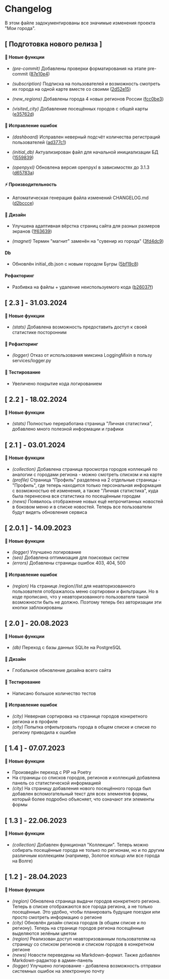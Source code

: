# Changelog

В этом файле задокументированы все значимые изменения проекта "Мои города".

## [ Подготовка нового релиза ]

#### 🚀 Новые функции

- *(pre-commit)* Добавлены проверки форматирования на этапе pre-commit ([87e10e4](https://github.com/Shecspi/MoiGoroda/commit/87e10e452b30f6f40ad7a61f3b2dfe767a99ed81))

- *(subscription)* Подписка на пользователей и возможность смотреть их города на одной карте вместе со своими ([2d52e15](https://github.com/Shecspi/MoiGoroda/commit/2d52e15e56f22aa846555b40773a5b361825a930))

- *(new_regions)* Добавлены города 4 новых регионов России ([fcc0be3](https://github.com/Shecspi/MoiGoroda/commit/fcc0be38f7b73d4561c6289ffa4b4c298abd276c))

- *(visited_city)* Добавление посещённых городов с общей карты ([e35762d](https://github.com/Shecspi/MoiGoroda/commit/e35762d26fb07d1067dd7aec88408d2341d6fb98))


#### 🐛 Исправление ошибок

- *(dashboard)* Исправлен неверный подсчёт количества регистраций пользователей ([ad377c1](https://github.com/Shecspi/MoiGoroda/commit/ad377c1275405a68548e99cd6dd53f5710647946))

- *(initial_db)* Актуализирован файл для начальной инициализации БД ([1559839](https://github.com/Shecspi/MoiGoroda/commit/15598393a6f9ce8ea9151229eaed650dce637fa0))

- *(openpyxl)* Обновлена версия openpyxl в зависимостях до 3.1.3 ([d65783a](https://github.com/Shecspi/MoiGoroda/commit/d65783ac8e28457ef27132a6667365580b5947f0))


#### ⚡ Производительность

- Автоматическая генерация файла изменений CHANGELOG.md ([d2bccce](https://github.com/Shecspi/MoiGoroda/commit/d2bccce2b79803e858cbb3add62e5cfeae92f296))


#### 🎨 Дизайн

- Улучшена адаптивная вёрстка страниц сайта для разных размеров экранов ([1f63639](https://github.com/Shecspi/MoiGoroda/commit/1f636395458ca806821eb5abde59433d3ec52f74))

- *(magnet)* Термин "магнит" заменён на "сувенир из города" ([3fd4dc9](https://github.com/Shecspi/MoiGoroda/commit/3fd4dc916bfe15e018240e45fe2170c0d7915915))


#### Db

- Обновлён initial_db.json с новым городом Бугры ([5bf19c8](https://github.com/Shecspi/MoiGoroda/commit/5bf19c8058818f07d779be65c743531491dc5df5))


#### Рефакторинг

- Разбивка на файлы + удаление неиспользуемого кода ([b26037f](https://github.com/Shecspi/MoiGoroda/commit/b26037ff6f406130bc3025408b8e82569a607c59))


## [ 2.3 ] - 31.03.2024

#### 🚀 Новые функции
- *(stats)* Добавлена возможность предоставить доступ к своей статистике посторонним
#### 🚜 Рефакторинг
- *(logger)* Отказ от использования миксина LoggingMixin в пользу services/logger.py
#### 🧪 Тестирование
- Увеличено покрытие кода логированием

## [ 2.2 ] - 18.02.2024

#### 🚀 Новые функции
- *(stats)* Полностью переработана страница "Личная статистика", добавлено много полезной информации и графики

## [ 2.1 ] - 03.01.2024

#### 🚀 Новые функции
- *(collection)* Добавлена страница просмотра городов коллекций по аналогии с городами региона - можно смотреть списком и на карте
- *(profile)* Страница "Профиль" разделена на 2 отдельные страницы - "Профиль", где теперь находится только персональная информация
с возможностью её изменения, а также "Личная статистика", куда была перенесена вся статистика по посещённым городам
- *(news)* Появилось отображение новых ещё непрочитанных новостей в боковом меню и в списке новостей. Теперь все пользователи будут видеть обновления сервиса

## [ 2.0.1 ] - 14.09.2023

#### 🚀 Новые функции
- *(logger)* Улучшено логирование
- *(seo)* Добавлена оптимизация для поисковых систем
- *(errors)* Добавлены страницы ошибок 403, 404, 500
#### 🐛 Исправление ошибок
- *(region)* На странице /region/<pk>/list для неавторизованного пользователя отображалось меню сортировки и фильтрации. Но в коде прописано, что у неавторизованного пользователя такой возможности быть не должно. Поэтому теперь без авторизации эти кнопки заблокированы

## [ 2.0 ] - 20.08.2023

#### 🚀 Новые функции
- *(db)* Переход с базы данных SQLite на PostgreSQL
#### 🎨 Дизайн
- Глобальное обновление дизайна всего сайта
#### 🧪 Тестирование
- Написано большое количество тестов
#### 🐛 Исправление ошибок
- *(city)* Неверная сортировка на странице городов конкретного региона и в профиле
- *(city)* Попытка отфильтровать города в общем списке и списке по региону приводила к ошибке

## [ 1.4 ] - 07.07.2023

#### 🚀 Новые функции
- Произведён переход с PIP на Poetry
- На страницы со списков городов, регионов и коллекций добавлена панель со статистической информацией
- *(city)* На страницу добавления нового посещённого города был добавлен вспомогательный текст для всех элементов формы, который более подробно объясняет, что означают эти элементы формы

## [ 1.3 ] - 22.06.2023

#### 🚀 Новые функции
- *(collection)* Добавлен функционал "Коллекции". Теперь можно собирать посещённые города не только по регионам, но и по другим различным коллекциям (например, Золотое кольцо или все города на Волге)

## [ 1.2 ] - 28.04.2023

#### 🚀 Новые функции
- *(region)* Обновлена страница выдачи городов конкретного региона. Теперь в списке отображаются все города региона, а не только посещённые. Это удобно, чтобы планировать будущие поездки или просто смотреть информацию о регионе
- *(city)* Обновлён дизайн списка городов (в общем списке и по региону). Теперь на странице городов региона посещённые выделяются зелёным цветом
- *(region)* Реализован доступ неавторизованным пользователям на страницу со списком регионов и списком городов в конкретном регионе
- *(news)* Новости переведены на Markdown-формат. Также добавлен Markdown-радактор в админ-панель
- *(logger)* Улучшено логирование - добавлена возможность отправки системных ошибок на электронную почту
